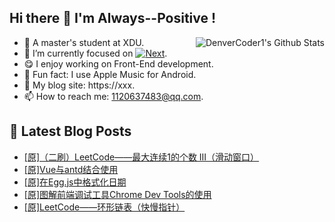 ## Hi there 👋 I'm Always--Positive !
<div>
  <img alt="DenverCoder1's Github Stats" src="https://denvercoder1-github-readme-stats.vercel.app/api?username=qq1120637483&show_icons=true&count_private=true&theme=react&hide_border=true&hide_title=true&bg_color=1F222E&title_color=F85D7F&icon_color=F8D866" align= "right" />

- 🎒 A master's student at XDU. 
- 🔬 I’m currently focused on [![Next](https://img.shields.io/badge/-Next-brightgreen)](https://). 
- 😋 I enjoy working on Front-End development.
- 🎵 Fun fact: I use Apple Music for Android.
- 📝 My blog site: https://xxx.
- 📫 How to reach me:  1120637483@qq.com.
</div>  


## 📕 Latest Blog Posts

<!-- BLOG-POST-LIST:START -->
- [[原]（二刷）LeetCode——最大连续1的个数 III（滑动窗口）](https://blog.csdn.net/sinat_41696687/article/details/122297217)
- [[原]Vue与antd结合使用](https://blog.csdn.net/sinat_41696687/article/details/122295747)
- [[原]在Egg.js中格式化日期](https://blog.csdn.net/sinat_41696687/article/details/122284486)
- [[原]图解前端调试工具Chrome Dev Tools的使用](https://blog.csdn.net/sinat_41696687/article/details/122265559)
- [[原]LeetCode——环形链表（快慢指针）](https://blog.csdn.net/sinat_41696687/article/details/122265506)
<!-- BLOG-POST-LIST:END -->









